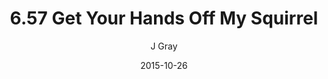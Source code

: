 ---
title: '6.57 Get Your Hands Off My Squirrel'
alt: 'Mysteries of the Arcana'
date: '2015-10-26'
author: 'J Gray'
artist: 'Keira'
chapter: '6 Void in the Road'
filler: false
---